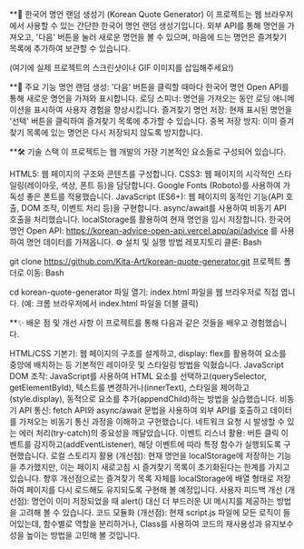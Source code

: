 **📜 한국어 명언 랜덤 생성기 (Korean Quote Generator)
이 프로젝트는 웹 브라우저에서 사용할 수 있는 간단한 한국어 명언 랜덤 생성기입니다. 외부 API를 통해 명언을 가져오고, '다음' 버튼을 눌러 새로운 명언을 볼 수 있으며, 마음에 드는 명언은 즐겨찾기 목록에 추가하여 보관할 수 있습니다.

(여기에 실제 프로젝트의 스크린샷이나 GIF 이미지를 삽입해주세요!)

**🚀 주요 기능
명언 랜덤 생성: '다음' 버튼을 클릭할 때마다 한국어 명언 Open API를 통해 새로운 명언을 가져와 표시합니다.
로딩 스피너: 명언을 가져오는 동안 로딩 애니메이션을 표시하여 사용자 경험을 향상시킵니다.
즐겨찾기 명언 저장: 현재 표시된 명언을 '선택' 버튼을 클릭하여 즐겨찾기 목록에 추가할 수 있습니다.
중복 저장 방지: 이미 즐겨찾기 목록에 있는 명언은 다시 저장되지 않도록 방지합니다.

**🛠️ 기술 스택
이 프로젝트는 웹 개발의 가장 기본적인 요소들로 구성되어 있습니다.

HTML5: 웹 페이지의 구조와 콘텐츠를 구성합니다.
CSS3: 웹 페이지의 시각적인 스타일링(레이아웃, 색상, 폰트 등)을 담당합니다.
Google Fonts (Roboto)를 사용하여 가독성 좋은 폰트를 적용했습니다.
JavaScript (ES6+): 웹 페이지의 동적인 기능(API 호출, DOM 조작, 이벤트 처리 등)을 구현합니다.
async/await를 사용하여 비동기 API 호출을 처리했습니다.
localStorage를 활용하여 현재 명언을 임시 저장합니다.
한국어 명언 Open API: https://korean-advice-open-api.vercel.app/api/advice 를 사용하여 명언 데이터를 가져옵니다.
⚙️ 설치 및 실행 방법
레포지토리 클론:
Bash

git clone https://github.com/Kita-Art/korean-quote-generator.git
프로젝트 폴더로 이동:
Bash

cd korean-quote-generator
파일 열기: index.html 파일을 웹 브라우저로 직접 엽니다. (예: 크롬 브라우저에서 index.html 파일을 더블 클릭)

**✨ 배운 점 및 개선 사항
이 프로젝트를 통해 다음과 같은 것들을 배우고 경험했습니다.

HTML/CSS 기본기: 웹 페이지의 구조를 설계하고, display: flex를 활용하여 요소를 중앙에 배치하는 등 기본적인 레이아웃 및 스타일링 방법을 익혔습니다.
JavaScript DOM 조작: JavaScript를 사용하여 HTML 요소를 선택하고(querySelector, getElementById), 텍스트를 변경하거나(innerText), 스타일을 제어하고(style.display), 동적으로 요소를 추가(appendChild)하는 방법을 실습했습니다.
비동기 API 통신: fetch API와 async/await 문법을 사용하여 외부 API를 호출하고 데이터를 가져오는 비동기 통신 과정을 이해하고 구현했습니다. 네트워크 요청 시 발생할 수 있는 에러 처리(try-catch)의 중요성을 깨달았습니다.
이벤트 리스너 활용: 버튼 클릭 이벤트를 감지하고(addEventListener), 해당 이벤트에 따라 특정 함수가 실행되도록 구현했습니다.
로컬 스토리지 활용 (개선점): 현재 명언을 localStorage에 저장하는 기능을 추가했지만, 이는 페이지 새로고침 시 즐겨찾기 목록이 초기화된다는 한계를 가지고 있습니다. 향후 개선점으로는 즐겨찾기 목록 자체를 localStorage에 배열 형태로 저장하여 페이지를 다시 로드해도 유지되도록 구현해 볼 예정입니다.
사용자 피드백 개선 (개선점): 명언이 이미 저장되었을 때 alert() 대신 더 부드러운 UI 메시지를 제공하는 방법을 고려해 볼 수 있습니다.
코드 모듈화 (개선점): 현재 script.js 파일에 모든 로직이 들어있는데, 함수별로 역할을 분리하거나, Class를 사용하여 코드의 재사용성과 유지보수성을 높이는 방법을 고민해 볼 것입니다.
